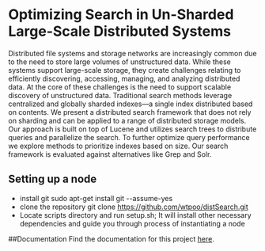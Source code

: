 # Optimizing Search in Un-Sharded Large-Scale Distributed Systems
Distributed file systems and storage networks are increasingly common due to the need to store large volumes of unstructured data. While these systems support large-scale storage, they create challenges relating to efficiently discovering, accessing, managing, and analyzing distributed data. At the core of these challenges is the need to support scalable discovery of unstructured data. Traditional search methods leverage centralized and globally sharded indexes—a single index distributed based on contents. We present a distributed search framework that does not rely on sharding and can be applied to a range of distributed storage models. Our approach is built on top of Lucene and utilizes search trees to distribute queries and parallelize the search. To further optimize query performance we explore methods to prioritize indexes based on size. Our search framework is evaluated against alternatives like Grep and Solr.

## Setting up a node
- install git 
	sudo apt-get install git --assume-yes
- clone the repository
	git clone https://github.com/wtpoo/distSearch.git
- Locate scripts directory and run setup.sh; It will install other necessary dependencies and guide you through process of instantiating a node

##Documentation
Find the documentation for this project [here](http://wtpoo.github.io/distSearch/ "documentation").
